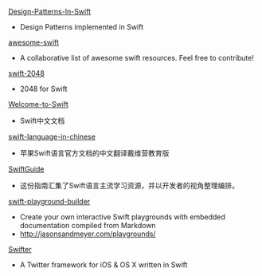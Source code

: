 [Design-Patterns-In-Swift](https://github.com/ochococo/Design-Patterns-In-Swift)
- Design Patterns implemented in Swift

[awesome-swift](https://github.com/matteocrippa/awesome-swift)
- A collaborative list of awesome swift resources. Feel free to contribute!

[swift-2048](https://github.com/austinzheng/swift-2048)
- 2048 for Swift

[Welcome-to-Swift](https://github.com/CocoaChina-editors/Welcome-to-Swift)
- Swift中文文档

[swift-language-in-chinese](https://github.com/DiveinEdu/swift-language-in-chinese)
- 苹果Swift语言官方文档的中文翻译戴维营教育版

[SwiftGuide](https://github.com/ipader/SwiftGuide)
- 这份指南汇集了Swift语言主流学习资源，并以开发者的视角整理编排。

[swift-playground-builder](https://github.com/jas/swift-playground-builder)
- Create your own interactive Swift playgrounds with embedded documentation compiled from Markdown
- http://jasonsandmeyer.com/playgrounds/

[Swifter](https://github.com/mattdonnelly/Swifter)
- A Twitter framework for iOS & OS X written in Swift
